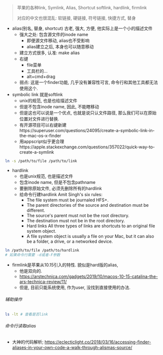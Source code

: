> 苹果的各种link, Symlink, Alias, Shortcut softlink, hardlink, firmlink
>
> 对应的中文也很混乱: 软链接, 硬链接, 符号链接, 快捷方式, 替身

- alias(别名, 替身, shortcut) 古老, 强大, 方便, 他实际上是一个小的描述文件
  - 强大之处: 包含源文件的inode name
    - 即便源文件移动, alias也不受影响
    - alias建立之后, 本身也可以随意移动
  - 建立方式很多, 认准: make alias
  - 右键
    - file菜单
    - 工具栏的...
    - alt+cmd+drag
  - 弱点: 这是一个finder功能, 几乎没有兼容性可言, 命令行和其他工具都无法使用这个.
- symbolic link 就是softlink
  - unix的规范, 也是也给描述文件
  - 但是不包含inode name, 因此, 不能瞎移动
  - 但是这也可以说是一个优点, 也就是说只认文件路径, 那么我们可以在原始位置对文件进行替换.
  - 有开源项目可以右键新建https://superuser.com/questions/24095/create-a-symbolic-link-in-the-mac-os-x-finder
  - 用appscript似乎更合理https://apple.stackexchange.com/questions/357022/quick-way-to-create-a-symlink

```sh
ln -s /path/to/file /path/to/link
```

- hardlink
  - 也是unix规范, 也是描述文件
  - 包含inode name, 但是不包含pathname
  - 要删除原始文件, 必须先删除所有的hardlink
  - 给命令行建hardlink Amit Singh's six rules: 
    - The file system must be journaled HFS+. 
    - The parent directories of the source and destination must be different. 
    - The source's parent must not be the root directory. 
    - The destination must not be in the root directory.
    -  Hard links All three types of links are shortcuts to an original file system object. 
    - A file system object is usually a file on your Mac, but it can also be a folder, a drive, or a networked device.

```sh
ln /path/to/file /path/to/hardlink
# 如果命令行需要 -d或者-F参数
```

- firmlink是苹果从10.15引入的特性. 貌似是hard版的alias, 
  - 他是双向的. 
  - https://arstechnica.com/gadgets/2019/10/macos-10-15-catalina-the-ars-technica-review/11/
  - 但是, 目前只能系统使用, 作为user, 没找到直接使用的办法.

###### 辅助操作

```sh
ls -lt # 查看是否link
```



###### 命令行读取alias

- 大神的代码解析; https://eclecticlight.co/2018/03/16/accessing-finder-aliases-in-your-own-code-a-walk-through-alismas-source/
